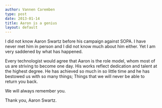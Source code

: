 ```yaml
---
author: Vannen Caremben
type: post
date: 2013-01-14
title: Aaron is a genius
layout: default
---
```

I did not know Aaron Swartz before his campaign against SOPA. I have never met 
him in person and I did not know much about him either. Yet I am very saddened 
by what has happened.

Every technologist would agree that Aaron is the role model, whom most of us 
are striving to become one day. His works reflect dedication and talent at the 
highest degree. He has achieved so much in so little time and he has bestowed us with so many things; Things that we will never be able to return you back. 

We will always remember you.

Thank you, Aaron Swartz.

